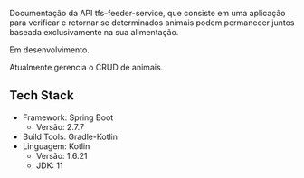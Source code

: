 Documentação da API tfs-feeder-service, que consiste em uma aplicação para verificar e retornar se determinados animais podem permanecer juntos baseada exclusivamente na sua alimentação.

Em desenvolvimento.

Atualmente gerencia o CRUD de animais.

## Tech Stack

- Framework: Spring Boot
    - Versão: 2.7.7
- Build Tools: Gradle-Kotlin
- Linguagem: Kotlin
    - Versão: 1.6.21
    - JDK: 11
